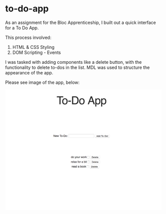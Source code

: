 # to-do-app

As an assignment for the Bloc Apprenticeship, I built out a quick interface for a To Do App.

This process involved:
1. HTML & CSS Styling
2. DOM Scripting - Events

I was tasked with adding components like a delete button, with the functionality to delete to-dos in the list. 
MDL was used to structure the appearance of the app.

Please see image of the app, below:

![To-Do App](bloc_todoapp.png)
